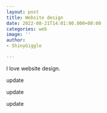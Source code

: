 ```yaml
---
layout: post
title: Website design
date: 2022-08-21T14:01:00.000+00:00
categories: web
image: ''
author:
- ShinyGiggle

---
```

I love website design.

update

update

update